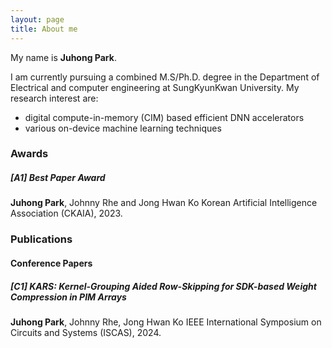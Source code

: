 ```yaml
---
layout: page
title: About me
---
```


My name is **Juhong Park**. 

I am currently pursuing a combined M.S/Ph.D. degree in the Department of Electrical and computer engineering at SungKyunKwan University. 
My research interest are:
- digital compute-in-memory (CIM) based efficient DNN accelerators
- various on-device machine learning techniques

### Awards
##### [A1] Best Paper Award
**Juhong Park**, Johnny Rhe and Jong Hwan Ko
Korean Artificial Intelligence Association (CKAIA), 2023.

### Publications
#### Conference Papers
##### [C1] KARS: Kernel-Grouping Aided Row-Skipping for SDK-based Weight Compression in PIM Arrays
**Juhong Park**, Johnny Rhe, Jong Hwan Ko
IEEE International Symposium on Circuits and Systems (ISCAS), 2024.
